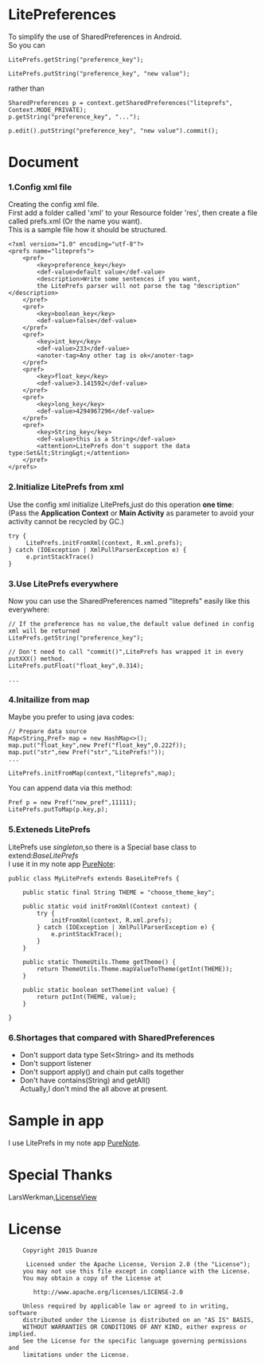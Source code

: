 # LitePreferences
To simplify the use of SharedPreferences in Android.
<br>So you can
```
LitePrefs.getString("preference_key");

LitePrefs.putString("preference_key", "new value");
```
rather than
```
SharedPreferences p = context.getSharedPreferences("liteprefs", Context.MODE_PRIVATE);
p.getString("preference_key", "...");

p.edit().putString("preference_key", "new value").commit();
```
# Document
### 1.Config xml file
Creating the config xml file.
<br>First add a folder called 'xml' to your Resource folder 'res', then create a file called prefs.xml (Or the name you want).
<br>This is a sample file how it should be structured.
```
<?xml version="1.0" encoding="utf-8"?>
<prefs name="liteprefs">
    <pref>
        <key>preference_key</key>
        <def-value>default value</def-value>
        <description>Write some sentences if you want,
        the LitePrefs parser will not parse the tag "description"</description>
    </pref>
    <pref>
        <key>boolean_key</key>
        <def-value>false</def-value>
    </pref>
    <pref>
        <key>int_key</key>
        <def-value>233</def-value>
        <anoter-tag>Any other tag is ok</anoter-tag>
    </pref>
    <pref>
        <key>float_key</key>
        <def-value>3.141592</def-value>
    </pref>
    <pref>
        <key>long_key</key>
        <def-value>4294967296</def-value>
    </pref>
    <pref>
        <key>String_key</key>
        <def-value>this is a String</def-value>
        <attention>LitePrefs don't support the data type:Set&lt;String&gt;</attention>
    </pref>
</prefs>
```
### 2.Initialize LitePrefs from xml
Use the config xml initialize LitePrefs,just do this operation **one time**:
<br>(Pass the **Application Context** or **Main Activity**
      as parameter to avoid your activity
      cannot be recycled by GC.)
```
try {
     LitePrefs.initFromXml(context, R.xml.prefs);
} catch (IOException | XmlPullParserException e) {
     e.printStackTrace()
}
```
### 3.Use LitePrefs everywhere
Now you can use the SharedPreferences named "liteprefs" easily like this everywhere:
```
// If the preference has no value,the default value defined in config xml will be returned
LitePrefs.getString("preference_key");

// Don't need to call "commit()",LitePrefs has wrapped it in every putXXX() method.
LitePrefs.putFloat("float_key",0.314);

...
```
### 4.Initailize from map
Maybe you prefer to using java codes:
```
// Prepare data source
Map<String,Pref> map = new HashMap<>();
map.put("float_key",new Pref("float_key",0.222f));
map.put("str",new Pref("str","LitePrefs!"));
...

LitePrefs.initFromMap(context,"liteprefs",map);
```
 You can append data via this method:
```
Pref p = new Pref("new_pref",11111);
LitePrefs.putToMap(p.key,p);
```
### 5.Exteneds LitePrefs
LitePrefs use *singleton*,so there is a Special base class to extend:*BaseLitePrefs*
<br>I use it in my note app [PureNote](https://github.com/duanze/PureNote):
```
public class MyLitePrefs extends BaseLitePrefs {

    public static final String THEME = "choose_theme_key";

    public static void initFromXml(Context context) {
        try {
            initFromXml(context, R.xml.prefs);
        } catch (IOException | XmlPullParserException e) {
            e.printStackTrace();
        }
    }

    public static ThemeUtils.Theme getTheme() {
        return ThemeUtils.Theme.mapValueToTheme(getInt(THEME));
    }

    public static boolean setTheme(int value) {
        return putInt(THEME, value);
    }

}
```

### 6.Shortages that compared with SharedPreferences
- Don't support data type Set&lt;String&gt; and its methods
- Don't support listener
- Don't support apply() and chain put calls together
- Don't have contains(String) and getAll()
<br>Actually,I don't mind the all above at present.

# Sample in app
I use LitePrefs in my note app [PureNote](https://github.com/duanze/PureNote).
# Special Thanks
LarsWerkman,[LicenseView](https://github.com/LarsWerkman/LicenseView)

# License
```
	Copyright 2015 Duanze
	
  	 Licensed under the Apache License, Version 2.0 (the "License");
   	you may not use this file except in compliance with the License.
   	You may obtain a copy of the License at

       http://www.apache.org/licenses/LICENSE-2.0

   	Unless required by applicable law or agreed to in writing, software
   	distributed under the License is distributed on an "AS IS" BASIS,
   	WITHOUT WARRANTIES OR CONDITIONS OF ANY KIND, either express or implied.
   	See the License for the specific language governing permissions and
   	limitations under the License.
```
